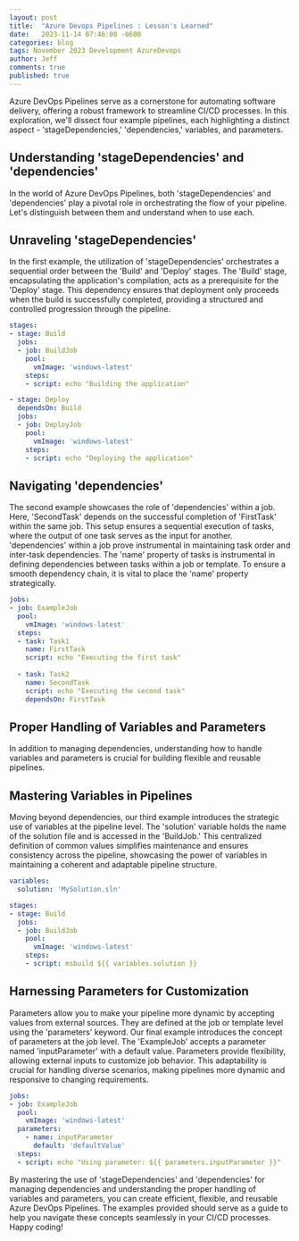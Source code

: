 ```yaml
---
layout: post
title:  "Azure Devops Pipelines : Lesson's Learned"
date:   2023-11-14 07:46:00 -0600
categories: blog
tags: November 2023 Development AzureDevops
author: Jeff
comments: true
published: true
---
```


Azure DevOps Pipelines serve as a cornerstone for automating software delivery, offering a robust framework to streamline CI/CD processes. In this exploration, we'll dissect four example pipelines, each highlighting a distinct aspect - 'stageDependencies,' 'dependencies,' variables, and parameters.

## Understanding 'stageDependencies' and 'dependencies'

In the world of Azure DevOps Pipelines, both 'stageDependencies' and 'dependencies' play a pivotal role in orchestrating the flow of your pipeline. Let's distinguish between them and understand when to use each.

## Unraveling 'stageDependencies'

In the first example, the utilization of 'stageDependencies' orchestrates a sequential order between the 'Build' and 'Deploy' stages. The 'Build' stage, encapsulating the application's compilation, acts as a prerequisite for the 'Deploy' stage. This dependency ensures that deployment only proceeds when the build is successfully completed, providing a structured and controlled progression through the pipeline.

```yaml
stages:
- stage: Build
  jobs:
  - job: BuildJob
    pool:
      vmImage: 'windows-latest'
    steps:
    - script: echo "Building the application"

- stage: Deploy
  dependsOn: Build
  jobs:
  - job: DeployJob
    pool:
      vmImage: 'windows-latest'
    steps:
    - script: echo "Deploying the application"
```

## Navigating 'dependencies'

The second example showcases the role of 'dependencies' within a job. Here, 'SecondTask' depends on the successful completion of 'FirstTask' within the same job. This setup ensures a sequential execution of tasks, where the output of one task serves as the input for another. 'dependencies' within a job prove instrumental in maintaining task order and inter-task dependencies. The 'name' property of tasks is instrumental in defining dependencies between tasks within a job or template. To ensure a smooth dependency chain, it is vital to place the 'name' property strategically.


```yaml
jobs:
- job: ExampleJob
  pool:
    vmImage: 'windows-latest'
  steps:
  - task: Task1
    name: FirstTask
    script: echo "Executing the first task"
  
  - task: Task2
    name: SecondTask
    script: echo "Executing the second task"
    dependsOn: FirstTask
```

## Proper Handling of Variables and Parameters

In addition to managing dependencies, understanding how to handle variables and parameters is crucial for building flexible and reusable pipelines.

## Mastering Variables in Pipelines

Moving beyond dependencies, our third example introduces the strategic use of variables at the pipeline level. The 'solution' variable holds the name of the solution file and is accessed in the 'BuildJob.' This centralized definition of common values simplifies maintenance and ensures consistency across the pipeline, showcasing the power of variables in maintaining a coherent and adaptable pipeline structure.

```yaml
variables:
  solution: 'MySolution.sln'

stages:
- stage: Build
  jobs:
  - job: BuildJob
    pool:
      vmImage: 'windows-latest'
    steps:
    - script: msbuild ${{ variables.solution }}
```

## Harnessing Parameters for Customization

Parameters allow you to make your pipeline more dynamic by accepting values from external sources. They are defined at the job or template level using the 'parameters' keyword. Our final example introduces the concept of parameters at the job level. The 'ExampleJob' accepts a parameter named 'inputParameter' with a default value. Parameters provide flexibility, allowing external inputs to customize job behavior. This adaptability is crucial for handling diverse scenarios, making pipelines more dynamic and responsive to changing requirements.

```yaml
jobs:
- job: ExampleJob
  pool:
    vmImage: 'windows-latest'
  parameters:
    - name: inputParameter
      default: 'defaultValue'
  steps:
  - script: echo "Using parameter: ${{ parameters.inputParameter }}"
```

By mastering the use of 'stageDependencies' and 'dependencies' for managing dependencies and understanding the proper handling of variables and parameters, you can create efficient, flexible, and reusable Azure DevOps Pipelines. The examples provided should serve as a guide to help you navigate these concepts seamlessly in your CI/CD processes. Happy coding!
